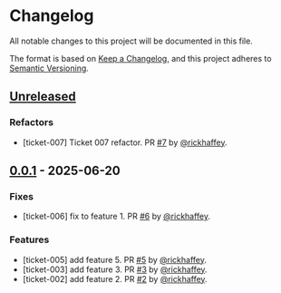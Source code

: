 # Changelog

All notable changes to this project will be documented in this file.

The format is based on [Keep a Changelog](https://keepachangelog.com/en/1.1.0/),
and this project adheres to [Semantic Versioning](https://semver.org/spec/v2.0.0.html).

## [Unreleased]

### Refactors

* [ticket-007] Ticket 007 refactor. PR [#7](https://github.com/rickhaffey/changelog-auto/pull/7) by [@rickhaffey](https://github.com/rickhaffey).

## [0.0.1] - 2025-06-20

### Fixes

* [ticket-006] fix to feature 1. PR [#6](https://github.com/rickhaffey/changelog-auto/pull/6) by [@rickhaffey](https://github.com/rickhaffey).

### Features

* [ticket-005] add feature 5. PR [#5](https://github.com/rickhaffey/changelog-auto/pull/5) by [@rickhaffey](https://github.com/rickhaffey).
* [ticket-003] add feature 3. PR [#3](https://github.com/rickhaffey/changelog-auto/pull/3) by [@rickhaffey](https://github.com/rickhaffey).
* [ticket-002] add feature 2. PR [#2](https://github.com/rickhaffey/changelog-auto/pull/2) by [@rickhaffey](https://github.com/rickhaffey).



[unreleased]: https://github.com/rickhaffey/changelog-auto/compare/v0.0.1...HEAD
[0.0.1]: https://github.com/rickhaffey/changelog-auto/compare/v0.0.0...v0.0.1
